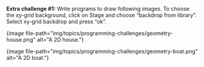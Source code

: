 **Extra challenge #1:**
Write programs to draw following images.
To choose the xy-grid background, click on Stage and choose “backdrop from library”.
Select xy-grid backdrop and press “ok”.

{image file-path="img/topics/programming-challenges/geometry-house.png" alt="A 2D house."}

{image file-path="img/topics/programming-challenges/geometry-boat.png" alt="A 2D boat."}
